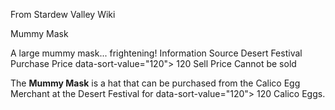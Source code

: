 From Stardew Valley Wiki

Mummy Mask

A large mummy mask... frightening! Information Source Desert Festival Purchase Price data-sort-value="120"&gt; 120 Sell Price Cannot be sold

The **Mummy Mask** is a hat that can be purchased from the Calico Egg Merchant at the Desert Festival for data-sort-value="120"&gt; 120 Calico Eggs.